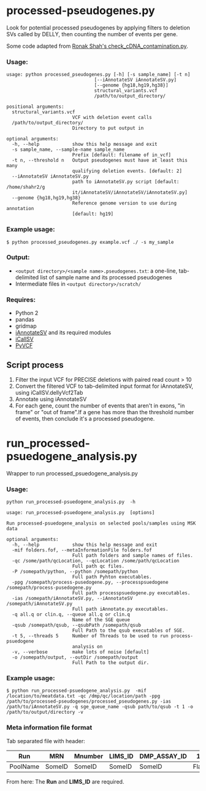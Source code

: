 # processed-pseudogenes.py

Look for potential processed pseudogenes by applying filters to deletion SVs called by DELLY, then counting the number of events per gene.

Some code adapted from [Ronak Shah's check_cDNA_contamination.py](https://github.com/rhshah/Miscellaneous/blob/master/check_cDNA_contamination.py).


### Usage:
```
usage: python processed_pseudogenes.py [-h] [-s sample_name] [-t n]
                                [--iAnnotateSV iAnnotateSV.py]
                                [--genome {hg18,hg19,hg38}]
                                structural_variants.vcf
                                /path/to/output_directory/

positional arguments:
  structural_variants.vcf
                        VCF with deletion event calls
  /path/to/output_directory/
                        Directory to put output in

optional arguments:
  -h, --help            show this help message and exit
  -s sample_name, --sample-name sample_name
                        Prefix [default: filename of in_vcf]
  -t n, --threshold n   Output pseudogenes must have at least this many
                        qualifying deletion events. [default: 2]
  --iAnnotateSV iAnnotateSV.py
                        path to iAnnotateSV.py script [default: /home/shahr2/g
                        it/iAnnotateSV/iAnnotateSV/iAnnotateSV.py]
  --genome {hg18,hg19,hg38}
                        Reference genome version to use during annotation
                        [default: hg19]
```


### Example usage:
```
$ python processed_pseudogenes.py example.vcf ./ -s my_sample
```


### Output:
- `<output directory>/<sample name>.pseudogenes.txt`: a one-line, tab-delimited list of sample name and its processed pseudogenes
- Intermediate files in `<output directory>/scratch/`


### Requires:
- Python 2
- pandas
- gridmap
- [iAnnotateSV](https://github.com/rhshah/iAnnotateSV) and its required modules
- [iCallSV](https://github.com/rhshah/iCallSV)
- [PyVCF](https://github.com/jamescasbon/PyVCF)

## Script process

1. Filter the input VCF for PRECISE deletions with paired read count > 10
2. Convert the filtered VCF to tab-delimited input format for iAnnotateSV, using iCallSV.dellyVcf2Tab
3. Annotate using iAnnotateSV
4. For each gene, count the number of events that aren't in exons, "in frame" or "out of frame".If a gene has more than the threshold number of events, then conclude it's a processed pseudogene.

# run_processed-psuedogene_analysis.py 

Wrapper to run processed_psuedogene_analysis.py 

### Usage:
```
python run_processed-psuedogene_analysis.py  -h

usage: run_processed-psuedogene_analysis.py  [options]

Run processed-psuedogene_analysis on selected pools/samples using MSK data

optional arguments:
  -h, --help            show this help message and exit
  -mif folders.fof, --metaInformationFile folders.fof
                        Full path folders and sample names of files.
  -qc /some/path/qcLocation, --qcLocation /some/path/qcLocation
                        Full path qc files.
  -P /somepath/python, --python /somepath/python
                        Full path Pyhton executables.
  -ppg /somepath/process-pusedogene.py, --processpsuedogene /somepath/process-pusedogene.py
                        Full path processpsuedogene.py executables.
  -ias /somepath/iAnnotateSV.py, --iAnnotateSV /somepath/iAnnotateSV.py
                        Full path iAnnotate.py executables.
  -q all.q or clin.q, --queue all.q or clin.q
                        Name of the SGE queue
  -qsub /somepath/qsub, --qsubPath /somepath/qsub
                        Full Path to the qsub executables of SGE.
  -t 5, --threads 5     Number of Threads to be used to run process-psuedogene
                        analysis on
  -v, --verbose         make lots of noise [default]
  -o /somepath/output, --outDir /somepath/output
                        Full Path to the output dir.
```

### Example usage:
```
$ python run_processed-psuedogene_analysis.py  -mif /location/to/meatdata.txt -qc /dmp/qc/location/path -ppg /path/to/processed-pseudogenes/processed_pseudogenes.py -ias /path/to/iAnnotateSV.py -q sge_queue_name -qsub path/to/qsub -t 1 -o /path/to/output/directory -v 
```

### Meta information file format

Tab separated file with header:

| Run  | MRN  | Mnumber  | LIMS_ID  | DMP_ASSAY_ID | 12245 |
|---|---|---|---|---|---|
|  PoolName | SomeID  | SomeID  |  SomeID |  SomeID | Flag(0,1)  |

From here:
The **Run** and **LIMS_ID** are required.